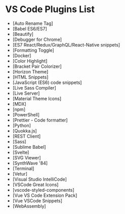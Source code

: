 # VS Code Plugins List

* [Auto Rename Tag]<br>
* [Babel ES6/ES7]<br>
* [Beautify]<br>
* [Debugger for Chrome]<br>
* [ES7 React/Redux/GraphQL/React-Native snippets]<br>
* [Formatting Toggle]<br>
* [Docker]<br>
* [Color Highlight]<br>
* [Bracket Pair Colorizer]<br>
* [Horizon Theme]<br>
* [HTML Snippets]<br>
* [JavaScript (ES6) code snippets]<br>
* [Live Sass Compiler]<br>
* [Live Server]<br>
* [Material Theme Icons]<br>
* [MDX]<br>
* [npm]<br>
* [PowerShell]<br>
* [Prettier - Code formatter]<br>
* [Python]<br>
* [Quokka.js]<br>
* [REST Client]<br>
* [Sass]<br>
* [Sublime Babel]<br>
* [Svelte]<br>
* [SVG Viewer]<br>
* [SynthWave '84]<br>
* [Terminal]<br>
* [Vetur]<br>
* [Visual Studio IntelliCode]<br>
* [VSCode Great Icons]<br>
* [vscode-styled-components]<br>
* [Vue VS Code Extension Pack]<br>
* [Vue VSCode Snippets]<br>
* [WebAssembly]<br>
